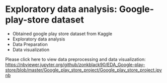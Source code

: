 # Exploratory data analysis: Google-play-store dataset

- Obtained google play store dataset from Kaggle
- Exploratory data analysis
- Data Preparation
- Data visualization

Please click here to view data preprocessing and data visualization: https://nbviewer.jupyter.org/github/zonkblack90/EDA_Google-play-store/blob/master/Google_play_store_project/Google_play_store_project.ipynb
